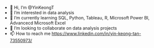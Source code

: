 - 👋 Hi, I’m @YinKeongT
- 👀 I’m interested in data analysis
- 🌱 I’m currently learning SQL, Python, Tableau, R, Microsoft Power BI, Advancecd Microsoft Excel
- 💞️ I’m looking to collaborate on data analysis projects
- 📫 How to reach me https://www.linkedin.com/in/yin-keong-tan-73550973/

<!---
YinKeongT/YinKeongT is a ✨ special ✨ repository because its `README.md` (this file) appears on your GitHub profile.
You can click the Preview link to take a look at your changes.
--->
